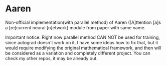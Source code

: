 # Aaren
Non-official implementation(with parallel method) of Aaren ([A]ttention [a]s a [re]current neural [n]etwork) module from paper with same name.

Important notice: Right now parallel method CAN NOT be used for training, since autograd doesn't work on it. I have some ideas how to fix that, 
but it would require modifying the original mathematical framework, and then will be considered as a variation and completely different project. You can check my other repos,
it may be already out.

